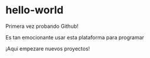 # hello-world
<p> Primera vez probando Github!
<p> Es tan emocionante usar esta plataforma para programar
<p> ¡Aqui empezare nuevos proyectos!
